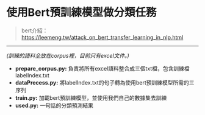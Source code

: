 # 使用Bert預訓練模型做分類任務
> bert介紹：<https://leemeng.tw/attack_on_bert_transfer_learning_in_nlp.html>
***
_(訓練的語料全放在corpus裡，目前只有excel文件。)_

- **prepare_corpus.py:** 負責將所有excel語料整合成三個txt檔，包含訓練檔labelIndex.txt
- **dataPrecess.py:** 將labelIndex.txt的句子轉為使用bert預訓練模型所需的三序列
- **train.py:** 加載bert預訓練模型，並使用我們自己的數據集去訓練
- **used.py:** 一句話的分類預測結果


